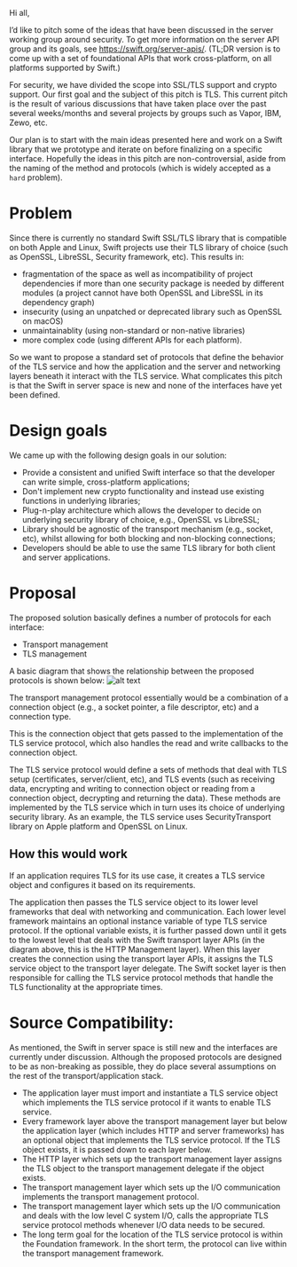 Hi all,

I’d like to pitch some of the ideas that have been discussed in the server working group around security. To get more information on the server API group and its goals, see https://swift.org/server-apis/. (TL;DR version is to come up with a set of foundational APIs that work cross-platform, on all platforms supported by Swift.) 

For security, we have divided the scope into SSL/TLS support and crypto support. Our first goal and the subject of this pitch is TLS. This current pitch is the result of various discussions that have taken place over the past several weeks/months and several projects by groups such as Vapor, IBM, Zewo, etc. 

Our plan is to start with the main ideas presented here and work on a Swift library that we prototype and iterate on before finalizing on a specific interface. Hopefully the ideas in this pitch are non-controversial, aside from the naming of the method and protocols (which is widely accepted as a `hard` problem).

# Problem

Since there is currently no standard Swift SSL/TLS library that is compatible on both Apple and Linux, Swift projects use their TLS library of choice (such as OpenSSL, LibreSSL, Security framework, etc). This results in:
- fragmentation of the space as well as incompatibility of project dependencies if more than one security package is needed by different modules (a project cannot have  both OpenSSL and LibreSSL in its dependency graph)
- insecurity (using an unpatched or deprecated library such as OpenSSL on macOS)
- unmaintainablity (using non-standard or non-native libraries)
- more complex code (using different APIs for each platform).

So we want to propose a standard set of protocols that define the behavior of the TLS service and how the application and the server and networking layers beneath it interact with the TLS service. What complicates this pitch is that the Swift in server space is new and none of the interfaces have yet been defined.

# Design goals

We came up with the following design goals in our solution:

- Provide a consistent and unified Swift interface so that the developer can write simple, cross-platform applications;
- Don't implement new crypto functionality and instead use existing functions in underlying libraries;
- Plug-n-play architecture which allows the developer to decide on underlying security library of choice, e.g., OpenSSL vs LibreSSL;
- Library should be agnostic of the transport mechanism (e.g., socket, etc), whilst allowing for both blocking and non-blocking connections;
- Developers should be able to use the same TLS library for both client and server applications.


# Proposal

The proposed solution basically defines a number of protocols for each interface:
- Transport management
- TLS management

A basic diagram that shows the relationship between the proposed protocols is shown below:
![alt text](https://raw.githubusercontent.com/gtaban/blogs/master/TLSServiceArchitecture.png "Architecture of TLSService modules")


The transport management protocol essentially would be a combination of a connection object (e.g., a socket pointer, a file descriptor, etc) and a connection type.

This is the connection object that gets passed to the implementation of the TLS service protocol, which also handles the read and write callbacks to the connection object.

The TLS service protocol would define a sets of methods that deal with TLS setup (certificates, server/client, etc), and TLS events (such as receiving data, encrypting and writing to connection object or reading from a connection object, decrypting and returning the data).
These methods are implemented by the TLS service which in turn uses its choice of underlying security library. As an example, the TLS service uses SecurityTransport library on Apple platform and OpenSSL on Linux. 

## How this would work

If an application requires TLS for its use case, it creates a TLS service object and configures it based on its requirements.

The application then passes the TLS service object to its lower level frameworks that deal with networking and communication. Each lower level framework maintains an optional instance variable of type TLS service protocol. If the optional variable exists, it is further passed down until it gets to the lowest level that deals with the Swift transport layer APIs (in the diagram above, this is the HTTP Management layer). When this layer creates the connection using the transport layer APIs, it assigns the TLS service object to the transport layer delegate. The Swift socket layer is then responsible for calling the TLS service protocol methods that handle the TLS functionality at the appropriate times. 


# Source Compatibility:

As mentioned, the Swift in server space is still new and the interfaces are currently under discussion. Although the proposed protocols are designed to be as non-breaking as possible, they do place several assumptions on the rest of the transport/application stack. 

- The application layer must import and instantiate a TLS service object which implements the TLS service protocol if it wants to enable TLS service.
- Every framework layer above the transport management layer but below the application layer (which includes HTTP and server frameworks) has an optional object that implements the TLS service protocol. If the TLS object exists, it is passed down to each layer below.
- The HTTP layer which sets up the transport management layer assigns the TLS object to the transport management delegate if the object exists. 
- The transport management layer which sets up the I/O communication implements the transport management protocol.
- The transport management layer which sets up the I/O communication and deals with the low level C system I/O, calls the appropriate TLS service protocol methods whenever I/O data needs to be secured.
- The long term goal for the location of the TLS service protocol is within the Foundation framework. In the short term, the protocol can live within the transport management framework.


